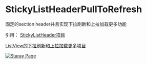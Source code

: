 StickyListHeaderPullToRefresh
=============================

固定的section header并且实现下拉刷新和上拉加载更多功能


引用：
[StickyListHeader项目](https://github.com/loopj/android-async-http)

[ListView的下拉刷新和上拉加载更多项目](https://github.com/Maxwin-z/XListView-Android)

[![Staray Page](http://ww4.sinaimg.cn/mw690/9fe5f41fjw1ena6sljkc0j209l00qt8k.jpg)](http://blog.csdn.net/xuhl1022/article/details/30226593)
